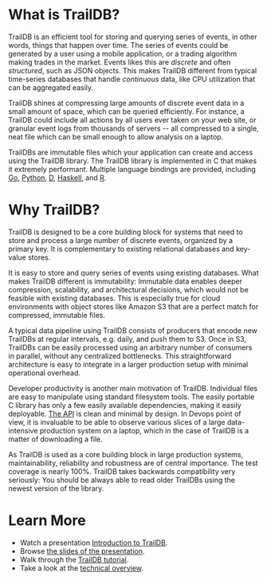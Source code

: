 
# What is TrailDB?

TrailDB is an efficient tool for storing and querying series of events,
in other words, things that happen over time. The series of events
could be generated by a user using a mobile application, or a trading
algorithm making trades in the market. Events likes this are *discrete*
and often *structured*, such as JSON objects. This makes TrailDB different
from typical time-series databases that handle *continuous* data, like CPU
utilization that can be aggregated easily.

TrailDB shines at compressing large amounts of discrete event data in a
small amount of space, which can be queried efficiently. For instance,
a TrailDB could include all actions by all users ever taken on your web
site, or granular event logs from thousands of servers -- all compressed
to a single, neat file which can be small enough to allow
analysis on a laptop.

TrailDBs are immutable files which your application can create and
access using the TrailDB library. The TrailDB library is implemented in
C that makes it extremely performant. Multiple language bindings are
provided, including [Go](https://github.com/traildb/traildb-go),
[Python](https://github.com/traildb/traildb-python),
[D](https://github.com/traildb/traildb-d),
[Haskell](https://github.com/traildb/traildb-haskell),
and [R](https://github.com/traildb/traildb-r).


# Why TrailDB?

TrailDB is designed to be a core building block for systems that need
to store and process a large number of discrete events, organized by a
primary key. It is complementary to existing relational databases and
key-value stores.

It is easy to store and query series of events using existing databases.
What makes TrailDB different is immutability: Immutable data enables
deeper compression, scalability, and architectural decisions, which
would not be feasible with existing databases. This is especially true
for cloud environments with object stores like Amazon S3 that are a
perfect match for compressed, immutable files.

A typical data pipeline using TrailDB consists of producers that encode
new TrailDBs at regular intervals, e.g. daily, and push them to S3.
Once in S3, TrailDBs can be easily processed using an arbitrary number
of consumers in parallel, without any centralized bottlenecks. This
straightforward architecture is easy to integrate in a larger production
setup with minimal operational overhead.

Developer productivity is another main motivation of TrailDB. Individual
files are easy to manipulate using standard filesystem tools. The easily
portable C library has only a few easily available dependencies,
making it easily deployable. [The API](api) is clean and minimal by design.
In Devops point of view, it is invaluable to be able to observe various
slices of a large data-intensive production system on a laptop, which in
the case of TrailDB is a matter of downloading a file.

As TrailDB is used as a core building block in large production systems,
maintainability, reliability and robustness are of central importance.
The test coverage is nearly 100%. TrailDB takes backwards compatibility
very seriously: You should be always able to read older TrailDBs using
the newest version of the library.

# Learn More

 - Watch a presentation [Introduction to TrailDB](https://www.youtube.com/watch?v=ondmDAMWEtg).
 - Browse [the slides of the presentation](http://slides.com/villetuulos/intro-to-traildb#/).
 - Walk through the [TrailDB tutorial](tutorial).
 - Take a look at the [technical overview](technical_overview).

